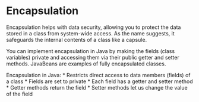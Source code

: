 # Encapsulation
Encapsulation helps with data security, allowing you to protect the data stored in a class from system-wide access. As the name suggests, it safeguards the internal contents of a class like a capsule.

You can implement encapsulation in Java by making the fields (class variables) private and accessing them via their public getter and setter methods. JavaBeans are examples of fully encapsulated classes.

Encapsulation in Java:
    * Restricts direct access to data members (fields) of a class 
    * Fields are set to private 
    * Each field has a getter and setter method 
    * Getter methods return the field 
    * Setter methods let us change the value of the field 
